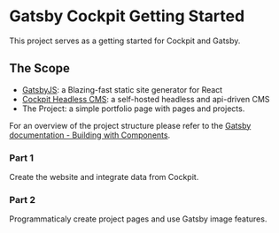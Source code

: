 # Gatsby Cockpit Getting Started

This project serves as a getting started for Cockpit and Gatsby.

## The Scope

- [GatsbyJS](https://www.gatsbyjs.org/): a Blazing-fast static site generator for React
- [Cockpit Headless CMS](https://getcockpit.com): a self-hosted headless and api-driven CMS
- The Project: a simple portfolio page with pages and projects.

For an overview of the project structure please refer to the [Gatsby documentation - Building with Components](https://www.gatsbyjs.org/docs/building-with-components/).

### Part 1
Create the website and integrate data from Cockpit.

### Part 2
Programmaticaly create project pages and use Gatsby image features.